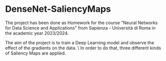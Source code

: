# DenseNet-SaliencyMaps

The project has been done as Homework for the course "Neural Networks for Data Science and Applications" from Sapienza - Università di Roma in the academic year 2023/2024.

The aim of the project is to train a Deep Learning model and observe the effect of the gradients on the data. \\
In order to do that, three different kinds of Saliency Maps are applied.
